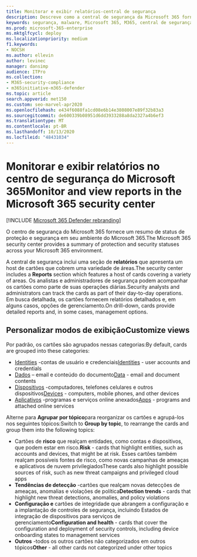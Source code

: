 ```yaml
---
title: Monitorar e exibir relatórios-central de segurança
description: Descreve como a central de segurança da Microsoft 365 fornece um resumo rápido de proteção e status de segurança.
keywords: segurança, malware, Microsoft 365, M365, central de segurança, monitor, relatório, status
ms.prod: microsoft-365-enterprise
ms.mktglfcycl: deploy
ms.localizationpriority: medium
f1.keywords:
- NOCSH
ms.author: ellevin
author: levinec
manager: dansimp
audience: ITPro
ms.collection:
- M365-security-compliance
- m365initiative-m365-defender
ms.topic: article
search.appverid: met150
ms.custom: seo-marvel-apr2020
ms.openlocfilehash: e434f6088fa1cd08e6b14e3808007e89f32b83a3
ms.sourcegitcommit: de600339b08951d6dd3933288a8da2327a4b6ef3
ms.translationtype: MT
ms.contentlocale: pt-BR
ms.lasthandoff: 10/13/2020
ms.locfileid: "48431034"
---
```

# <a name="monitor-and-view-reports-in-the-microsoft-365-security-center"></a><span data-ttu-id="3ab95-104">Monitorar e exibir relatórios no centro de segurança do Microsoft 365</span><span class="sxs-lookup"><span data-stu-id="3ab95-104">Monitor and view reports in the Microsoft 365 security center</span></span>

[!INCLUDE [Microsoft 365 Defender rebranding](../includes/microsoft-defender.md)]


<span data-ttu-id="3ab95-105">O centro de segurança do Microsoft 365 fornece um resumo de status de proteção e segurança em seu ambiente do Microsoft 365.</span><span class="sxs-lookup"><span data-stu-id="3ab95-105">The Microsoft 365 security center provides a summary of protection and security statuses across your Microsoft 365 environment.</span></span>

<span data-ttu-id="3ab95-106">A central de segurança inclui uma seção de **relatórios** que apresenta um host de cartões que cobrem uma variedade de áreas.</span><span class="sxs-lookup"><span data-stu-id="3ab95-106">The security center includes a **Reports** section which features a host of cards covering a variety of areas.</span></span> <span data-ttu-id="3ab95-107">Os analistas e administradores de segurança podem acompanhar os cartões como parte de suas operações diárias.</span><span class="sxs-lookup"><span data-stu-id="3ab95-107">Security analysts and administrators can track the cards as part of their day-to-day operations.</span></span> <span data-ttu-id="3ab95-108">Em busca detalhada, os cartões fornecem relatórios detalhados e, em alguns casos, opções de gerenciamento.</span><span class="sxs-lookup"><span data-stu-id="3ab95-108">On drill-down, cards provide detailed reports and, in some cases, management options.</span></span>

## <a name="customize-views"></a><span data-ttu-id="3ab95-109">Personalizar modos de exibição</span><span class="sxs-lookup"><span data-stu-id="3ab95-109">Customize views</span></span>

<span data-ttu-id="3ab95-110">Por padrão, os cartões são agrupados nessas categorias:</span><span class="sxs-lookup"><span data-stu-id="3ab95-110">By default, cards are grouped into these categories:</span></span>
  
* <span data-ttu-id="3ab95-111">[Identities](monitor-and-report-identities.md) -contas de usuário e credenciais</span><span class="sxs-lookup"><span data-stu-id="3ab95-111">[Identities](monitor-and-report-identities.md) - user accounts and credentials</span></span>
* <span data-ttu-id="3ab95-112">[Dados](monitor-data.md) – email e conteúdo do documento</span><span class="sxs-lookup"><span data-stu-id="3ab95-112">[Data](monitor-data.md) - email and document contents</span></span>
* <span data-ttu-id="3ab95-113">[Dispositivos](monitor-devices.md) -computadores, telefones celulares e outros dispositivos</span><span class="sxs-lookup"><span data-stu-id="3ab95-113">[Devices](monitor-devices.md) - computers, mobile phones, and other devices</span></span>
* <span data-ttu-id="3ab95-114">[Aplicativos](monitor-apps.md) -programas e serviços online anexados</span><span class="sxs-lookup"><span data-stu-id="3ab95-114">[Apps](monitor-apps.md) - programs and attached online services</span></span>

<span data-ttu-id="3ab95-115">Alterne para **Agrupar por tópico**para reorganizar os cartões e agrupá-los nos seguintes tópicos:</span><span class="sxs-lookup"><span data-stu-id="3ab95-115">Switch to **Group by topic**, to rearrange the cards and group them into the following topics:</span></span>

* <span data-ttu-id="3ab95-116">Cartões de **risco** que realçam entidades, como contas e dispositivos, que podem estar em risco.</span><span class="sxs-lookup"><span data-stu-id="3ab95-116">**Risk** - cards that highlight entities, such as accounts and devices, that might be at risk.</span></span> <span data-ttu-id="3ab95-117">Esses cartões também realçam possíveis fontes de risco, como novas campanhas de ameaças e aplicativos de nuvem privilegiados</span><span class="sxs-lookup"><span data-stu-id="3ab95-117">These cards also highlight possible sources of risk, such as new threat campaigns and privileged cloud apps</span></span>  
* <span data-ttu-id="3ab95-118">**Tendências de detecção** -cartões que realçam novas detecções de ameaças, anomalias e violações de política</span><span class="sxs-lookup"><span data-stu-id="3ab95-118">**Detection trends** - cards that highlight new threat detections, anomalies, and policy violations</span></span>
* <span data-ttu-id="3ab95-119">**Configuração e** cartões de integridade que abrangem a configuração e a implantação de controles de segurança, incluindo Estados de integração de dispositivos para serviços de gerenciamento</span><span class="sxs-lookup"><span data-stu-id="3ab95-119">**Configuration and health** - cards that cover the configuration and deployment of security controls, including device onboarding states to management services</span></span>
* <span data-ttu-id="3ab95-120">**Outros** -todos os outros cartões não categorizados em outros tópicos</span><span class="sxs-lookup"><span data-stu-id="3ab95-120">**Other** - all other cards not categorized under other topics</span></span>
